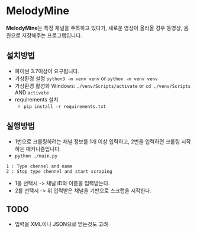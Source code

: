 # MelodyMine

**MelodyMine**는 특정 채널을 주목하고 있다가, 새로운 영상이 올라올 경우 동영상, 음원으로 저장해주는 프로그램입니다.

## 설치방법
+ 파이썬 3.7이상이 요구됩니다.
+ 가상환경 설정
     `python3 -m venv venv` or `python -m venv venv`
+ 가상환경 활성화
   Windows: `./venv/Scripts/activate` or `cd ./venv/Scripts` AND `activate`
+ requirements 설치
    * `pip install -r requirements.txt`
 
## 실행방법
+ 1번으로 크롤링하려는 채널 정보를 1개 이상 입력하고, 2번을 입력하면 크롤링 시작하는 매커니즘입니다. 
+ `python ./main.py`
 ```
1 : Type chennel and name
2 : Stop type chennel and start scraping
```
+ 1을 선택시 -> 채널 ID와 이름을 입력받는다.
+ 2를 선택시 -> 위 입력받은 채널을 기반으로 스크랩을 시작한다.
 
## TODO
+ 입력을 XML이나 JSON으로 받는것도 고려

